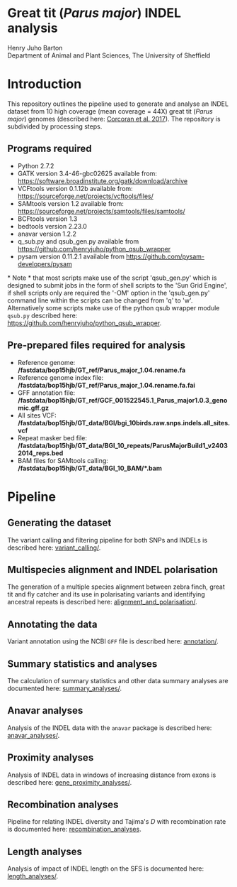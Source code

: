 # Great tit (*Parus major*) INDEL analysis
Henry Juho Barton  
Department of Animal and Plant Sciences, The University of Sheffield  

# Introduction

This repository outlines the pipeline used to generate and analyse an INDEL dataset from 10 high coverage (mean coverage = 44X) great tit (*Parus major*) genomes (described here: [Corcoran et al. 2017](https://academic.oup.com/gbe/article-lookup/doi/10.1093/gbe/evx213)). The repository is subdivided by processing steps.

## Programs required

  * Python 2.7.2
  * GATK version 3.4-46-gbc02625 available from: <https://software.broadinstitute.org/gatk/download/archive>
  * VCFtools version 0.1.12b available from: <https://sourceforge.net/projects/vcftools/files/>
  * SAMtools version 1.2 available from: <https://sourceforge.net/projects/samtools/files/samtools/>
  * BCFtools version 1.3 
  * bedtools version 2.23.0
  * anavar version 1.2.2
  * q_sub.py and qsub_gen.py available from <https://github.com/henryjuho/python_qsub_wrapper>
  * pysam version 0.11.2.1 available from <https://github.com/pysam-developers/pysam>

\* Note \* that most scripts make use of the script 'qsub_gen.py' which is designed to submit jobs in the form of shell scripts to the 'Sun Grid Engine', if shell scripts only are required the '-OM' option in the 'qsub_gen.py' command line within the scripts can be changed from 'q' to 'w'. Alternatively some scripts make use of the python qsub wrapper module ```qsub.py``` described here: <https://github.com/henryjuho/python_qsub_wrapper>.

## Pre-prepared files required for analysis

  * Reference genome: **/fastdata/bop15hjb/GT_ref/Parus_major_1.04.rename.fa**
  * Reference genome index file: **/fastdata/bop15hjb/GT_ref/Parus_major_1.04.rename.fa.fai**
  * GFF annotation file: **/fastdata/bop15hjb/GT_ref/GCF_001522545.1_Parus_major1.0.3_genomic.gff.gz**
  * All sites VCF: **/fastdata/bop15hjb/GT_data/BGI/bgi_10birds.raw.snps.indels.all_sites.vcf**
  * Repeat masker bed file: **/fastdata/bop15hjb/GT_data/BGI_10_repeats/ParusMajorBuild1_v24032014_reps.bed**
  * BAM files for SAMtools calling: **/fastdata/bop15hjb/GT_data/BGI_10_BAM/\*.bam**

# Pipeline

## Generating the dataset

The variant calling and filtering pipeline for both SNPs and INDELs is described here: [variant_calling/](variant_calling).

## Multispecies alignment and INDEL polarisation

The generation of a multiple species alignment between zebra finch, great tit and fly catcher and its use in polarisating variants and identifying ancestral repeats is described here: [alignment_and_polarisation/](alignment_and_polarisation).

## Annotating the data 

Variant annotation using the NCBI ```GFF``` file is described here: [annotation/](annotation).

## Summary statistics and analyses

The calculation of summary statistics and other data summary analyses are documented here: [summary_analyses/](summary_analyses).

## Anavar analyses

Analysis of the INDEL data with the ```anavar``` package is described here: [anavar_analyses/](anavar_analyses).

## Proximity analyses

Analysis of INDEL data in windows of increasing distance from exons is described here: [gene_proximity_analyses/](gene_proximity_analyses).

## Recombination analyses
 
Pipeline for relating INDEL diversity and Tajima's *D* with recombination rate is documented here: [recombination_analyses](recombination_analyses).

## Length analyses

Analysis of impact of INDEL length on the SFS is documented here: [length_analyses/](length_analyses).
